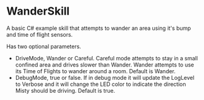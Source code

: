 # WanderSkill

A basic C# example skill that attempts to wander an area using it's bump and time of flight sensors.

Has two optional parameters.

- DriveMode, Wander or Careful.  Careful mode attempts to stay in a small confined area and drives slower than Wander.  Wander attempts to use its Time of Flights to wander around a room.  Default is Wander.
- DebugMode, true or false. If in debug mode it will update the LogLevel to Verbose and it will change the LED color to indicate the direction Misty should be driving.  Default is true.
